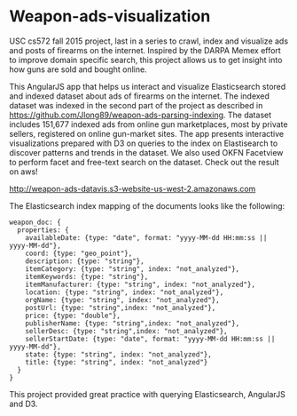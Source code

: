 Weapon-ads-visualization
========================
USC cs572 fall 2015 project, last in a series to crawl, index and visualize ads and posts of firearms on the internet.
Inspired by the DARPA Memex effort to improve domain specific search, this project allows us to get insight into how guns are sold and bought
online.

This AngularJS app that helps us interact and visualize Elasticsearch stored and indexed dataset about ads of firearms on the internet. The indexed dataset was indexed in the second part of the project as described in https://github.com/Jlong89/weapon-ads-parsing-indexing.
The dataset includes 151,677 indexed ads from online gun marketplaces, most by private sellers, registered on online gun-market sites. The app presents interactive visualizations prepared with D3 on queries to the index on Elastisearch to discover patterns and trends in the dataset. We also used OKFN Facetview to perform facet and free-text search on the dataset. Check out the result on aws!

http://weapon-ads-datavis.s3-website-us-west-2.amazonaws.com

The Elasticsearch index mapping of the documents looks like the following:

```
weapon_doc: {
  properties: {
    availableDate: {type: "date", format: "yyyy-MM-dd HH:mm:ss || yyyy-MM-dd"},
    coord: {type: "geo_point"},
    description: {type: "string"},
    itemCategory: {type: "string", index: "not_analyzed"},
    itemKeywords: {type: "string"},
    itemManufacturer: {type: "string", index: "not_analyzed"},
    location: {type: "string", index: "not_analyzed"},
    orgName: {type: "string", index: "not_analyzed"},
    postUrl: {type: "string",index: "not_analyzed"},
    price: {type: "double"},
    publisherName: {type: "string",index: "not_analyzed"},
    sellerDesc: {type: "string",index: "not_analyzed"},
    sellerStartDate: {type: "date", format: "yyyy-MM-dd HH:mm:ss || yyyy-MM-dd"},
    state: {type: "string", index: "not_analyzed"},
    title: {type: "string", index: "not_analyzed"}
  }
}
```

This project provided great practice with querying Elasticsearch, AngularJS and D3. 

